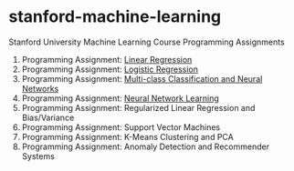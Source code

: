 # stanford-machine-learning
Stanford University Machine Learning Course Programming Assignments

1. Programming Assignment: [Linear Regression](https://github.com/ozgurpolat/stanford-machine-learning/tree/master/Project1)
2. Programming Assignment: [Logistic Regression](https://github.com/ozgurpolat/stanford-machine-learning/tree/master/Project2)
3. Programming Assignment: [Multi-class Classification and Neural Networks](https://github.com/ozgurpolat/stanford-machine-learning/tree/master/Project3)
4. Programming Assignment: [Neural Network Learning](https://github.com/ozgurpolat/stanford-machine-learning/tree/master/Project4)
5. Programming Assignment: Regularized Linear Regression and Bias/Variance
6. Programming Assignment: Support Vector Machines
7. Programming Assignment: K-Means Clustering and PCA
8. Programming Assignment: Anomaly Detection and Recommender Systems

